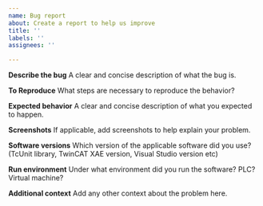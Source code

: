 ```yaml
---
name: Bug report
about: Create a report to help us improve
title: ''
labels: ''
assignees: ''

---
```


**Describe the bug**
A clear and concise description of what the bug is.

**To Reproduce**
What steps are necessary to reproduce the behavior?

**Expected behavior**
A clear and concise description of what you expected to happen.

**Screenshots**
If applicable, add screenshots to help explain your problem.

**Software versions**
Which version of the applicable software did you use? (TcUnit library, TwinCAT XAE version, Visual Studio version etc)

**Run environment**
Under what environment did you run the software? PLC? Virtual machine?

**Additional context**
Add any other context about the problem here.
